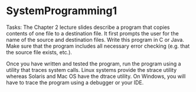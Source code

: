 # SystemProgramming1
Tasks:
The Chapter 2 lecture slides describe a program that copies contents of one file to a destination file. It first prompts the user for the name of the source and destination files. Write this program in C or Java. Make sure that the program includes all necessary error checking (e.g. that the source file exists, etc.).

Once you have written and tested the program, run the program using a utility that traces system calls. Linux systems provide the strace utility whereas Solaris and Mac OS have the dtrace utility. On Windows, you will have to trace the program using a debugger or your IDE.
